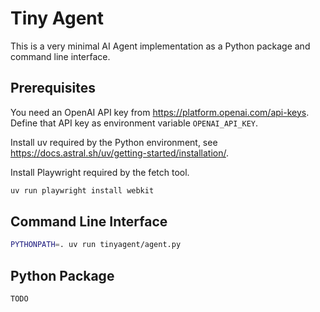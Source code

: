 Tiny Agent
==========

This is a very minimal AI Agent implementation as a Python package and
command line interface.

## Prerequisites

You need an OpenAI API key from <https://platform.openai.com/api-keys>.
Define that API key as environment variable `OPENAI_API_KEY`.

Install uv required by the Python environment, see
<https://docs.astral.sh/uv/getting-started/installation/>.

Install Playwright required by the fetch tool.

```bash
uv run playwright install webkit
```

## Command Line Interface

```bash
PYTHONPATH=. uv run tinyagent/agent.py
```

## Python Package

```python
TODO
```
